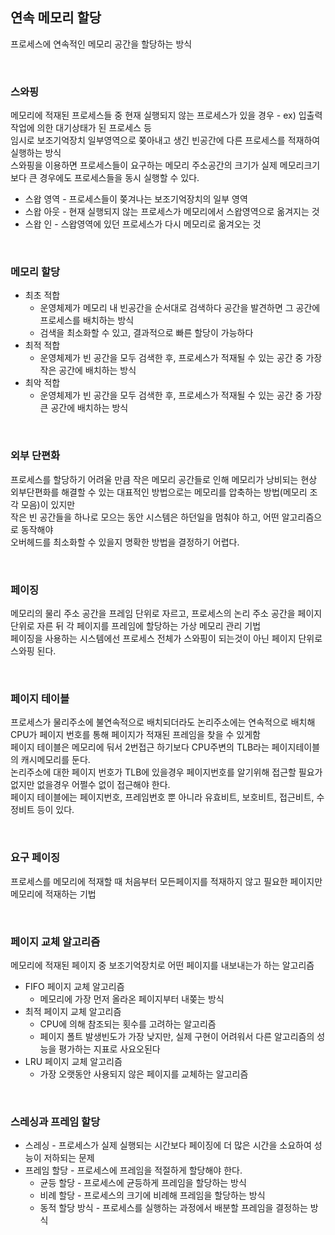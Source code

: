 ## 연속 메모리 할당
프로세스에 연속적인 메모리 공간을 할당하는 방식

<br>

### 스와핑
메모리에 적재된 프로세스들 중 현재 실행되지 않는 프로세스가 있을 경우 - ex) 입출력작업에 의한 대기상태가 된 프로세스 등 
<br>
임시로 보조기억장치 일부영역으로 쫒아내고 생긴 빈공간에 다른 프로세스를 적재하여 실행하는 방식
<br>
스와핑을 이용하면 프로세스들이 요구하는 메모리 주소공간의 크기가 실제 메모리크기보다 큰 경우에도 프로세스들을 동시 실행할 수 있다.
<br>
* 스왑 영역 - 프로세스들이 쫒겨나는 보조기억장치의 일부 영역
* 스왑 아웃 - 현재 실행되지 않는 프로세스가 메모리에서 스왑영역으로 옮겨지는 것
* 스왑 인 - 스왑영역에 있던 프로세스가 다시 메모리로 옮겨오는 것

<br>

### 메모리 할당
* 최초 적합
  * 운영체제가 메모리 내 빈공간을 순서대로 검색하다 공간을 발견하면 그 공간에 프로세스를 배치하는 방식
  * 검색을 최소화할 수 있고, 결과적으로 빠른 할당이 가능하다
* 최적 적합
  * 운영체제가 빈 공간을 모두 검색한 후, 프로세스가 적재될 수 있는 공간 중 가장 작은 공간에 배치하는 방식
* 최악 적합
  * 운영체제가 빈 공간을 모두 검색한 후, 프로세스가 적재될 수 있는 공간 중 가장 큰 공간에 배치하는 방식

<br>

### 외부 단편화
프로세스를 할당하기 어려울 만큼 작은 메모리 공간들로 인해 메모리가 낭비되는 현상
<br>
외부단편화를 해결할 수 있는 대표적인 방법으로는 메모리를 압축하는 방법(메모리 조각 모음)이 있지만
<br>
작은 빈 공간들을 하나로 모으는 동안 시스템은 하던일을 멈춰야 하고, 어떤 알고리즘으로 동작해야
<br>
오버헤드를 최소화할 수 있을지 명확한 방법을 결정하기 어렵다.

<br>

### 페이징
메모리의 물리 주소 공간을 프레임 단위로 자르고, 프로세스의 논리 주소 공간을 페이지 단위로 자른 뒤 각 페이지를 프레임에 할당하는 가상 메모리 관리 기법
<br>
페이징을 사용하는 시스템에선 프로세스 전체가 스와핑이 되는것이 아닌 페이지 단위로 스와핑 된다.

<br>

### 페이지 테이블
프로세스가 물리주소에 불연속적으로 배치되더라도 논리주소에는 연속적으로 배치해 CPU가 페이지 번호를 통해 페이지가 적재된 프레임을 찾을 수 있게함
<br>
페이지 테이블은 메모리에 둬서 2번접근 하기보다 CPU주변의 TLB라는 페이지테이블의 캐시메모리를 둔다.
<br>
논리주소에 대한 페이지 번호가 TLB에 있을경우 페이지번호를 알기위해 접근할 필요가 없지만 없을경우 어쩔수 없이 접근해야 한다.
<br>
페이지 테이블에는 페이지번호, 프레임번호 뿐 아니라 유효비트, 보호비트, 접근비트, 수정비트 등이 있다.

<br>

### 요구 페이징
프로세스를 메모리에 적재할 때 처음부터 모든페이지를 적재하지 않고 필요한 페이지만 메모리에 적재하는 기법

<br>

### 페이지 교체 알고리즘
메모리에 적재된 페이지 중 보조기억장치로 어떤 페이지를 내보내는가 하는 알고리즘
* FIFO 페이지 교체 알고리즘
  * 메모리에 가장 먼저 올라온 페이지부터 내쫒는 방식
* 최적 페이지 교체 알고리즘
  * CPU에 의해 참조되는 횟수를 고려하는 알고리즘
  * 페이지 폴트 발생빈도가 가장 낮지만, 실제 구현이 어려워서 다른 알고리즘의 성능을 평가하는 지표로 사요오된다
* LRU 페이지 교체 알고리즘
  * 가장 오랫동안 사용되지 않은 페이지를 교체하는 알고리즘

<br>

### 스레싱과 프레임 할당
* 스레싱 - 프로세스가 실제 실행되는 시간보다 페이징에 더 많은 시간을 소요하여 성능이 저하되는 문제
* 프레임 할당 - 프로세스에 프레임을 적절하게 할당해야 한다.
  * 균등 할당 - 프로세스에 균등하게 프레임을 할당하는 방식
  * 비례 할당 - 프로세스의 크기에 비례해 프레임을 할당하는 방식
  * 동적 할당 방식 - 프로세스를 실행하는 과정에서 배분할 프레임을 결정하는 방식
